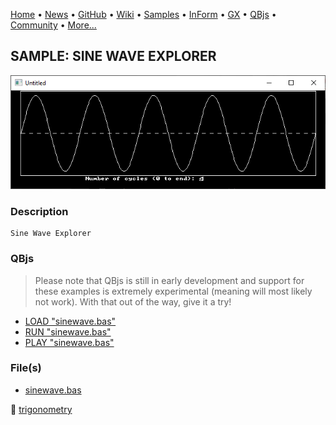 [Home](https://qb64.com) • [News](../../news.md) • [GitHub](https://github.com/QB64Official/qb64) • [Wiki](https://github.com/QB64Official/qb64/wiki) • [Samples](../../samples.md) • [InForm](../../inform.md) • [GX](../../gx.md) • [QBjs](../../qbjs.md) • [Community](../../community.md) • [More...](../../more.md)

## SAMPLE: SINE WAVE EXPLORER

![screenshot.png](img/screenshot.png)

### Description

```text
Sine Wave Explorer
```

### QBjs

> Please note that QBjs is still in early development and support for these examples is extremely experimental (meaning will most likely not work). With that out of the way, give it a try!

* [LOAD "sinewave.bas"](https://v6p9d9t4.ssl.hwcdn.net/html/6022890/index.html?src=https://qb64.com/samples/sine-wave-explorer/src/sinewave.bas)
* [RUN "sinewave.bas"](https://v6p9d9t4.ssl.hwcdn.net/html/6022890/index.html?mode=auto&src=https://qb64.com/samples/sine-wave-explorer/src/sinewave.bas)
* [PLAY "sinewave.bas"](https://v6p9d9t4.ssl.hwcdn.net/html/6022890/index.html?mode=play&src=https://qb64.com/samples/sine-wave-explorer/src/sinewave.bas)

### File(s)

* [sinewave.bas](src/sinewave.bas)

🔗 [trigonometry](../trigonometry.md)

